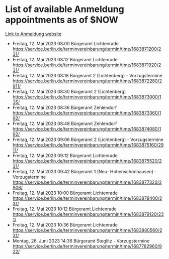 # List of available Anmeldung appointments as of $NOW
[Link to Anmeldung website](https://service.berlin.de/terminvereinbarung/termin/tag.php?termin=1&anliegen[]=120686&dienstleisterlist=122210,122217,327316,122219,327312,122227,327314,122231,327346,122243,327348,122254,122252,329742,122260,329745,122262,329748,122271,327278,122273,327274,122277,327276,330436,122280,327294,122282,327290,122284,327292,122291,327270,122285,327266,122286,327264,122296,327268,150230,329760,122297,327286,122294,327284,122312,329763,122314,329775,122304,327330,122311,327334,122309,327332,317869,122281,327352,122279,329772,122283,122276,327324,122274,327326,122267,329766,122246,327318,122251,327320,122257,327322,122208,327298,122226,327300&herkunft=http%3A%2F%2Fservice.berlin.de%2Fdienstleistung%2F120686%2F)
- Freitag, 12. Mai 2023 08:00 Bürgeramt Lichtenrade https://service.berlin.de/terminvereinbarung/termin/time/1683871200/231/
- Freitag, 12. Mai 2023 08:12 Bürgeramt Lichtenrade https://service.berlin.de/terminvereinbarung/termin/time/1683871920/231/
- Freitag, 12. Mai 2023 08:18 Bürgeramt 2 (Lichtenberg) - Vorzugstermine https://service.berlin.de/terminvereinbarung/termin/time/1683872280/2911/
- Freitag, 12. Mai 2023 08:30 Bürgeramt 2 (Lichtenberg) https://service.berlin.de/terminvereinbarung/termin/time/1683873000/135/
- Freitag, 12. Mai 2023 08:36 Bürgeramt Zehlendorf https://service.berlin.de/terminvereinbarung/termin/time/1683873360/192/
- Freitag, 12. Mai 2023 08:48 Bürgeramt Zehlendorf https://service.berlin.de/terminvereinbarung/termin/time/1683874080/192/
- Freitag, 12. Mai 2023 09:06 Bürgeramt 2 (Lichtenberg) - Vorzugstermine https://service.berlin.de/terminvereinbarung/termin/time/1683875160/2911/
- Freitag, 12. Mai 2023 09:12 Bürgeramt Lichtenrade https://service.berlin.de/terminvereinbarung/termin/time/1683875520/231/
- Freitag, 12. Mai 2023 09:42 Bürgeramt 1 (Neu- Hohenschönhausen) - Vorzugstermine https://service.berlin.de/terminvereinbarung/termin/time/1683877320/2908/
- Freitag, 12. Mai 2023 10:00 Bürgeramt Lichtenrade https://service.berlin.de/terminvereinbarung/termin/time/1683878400/231/
- Freitag, 12. Mai 2023 10:12 Bürgeramt Lichtenrade https://service.berlin.de/terminvereinbarung/termin/time/1683879120/231/
- Freitag, 12. Mai 2023 10:36 Bürgeramt Lichtenrade https://service.berlin.de/terminvereinbarung/termin/time/1683880560/231/
- Montag, 26. Juni 2023 14:36 Bürgeramt Steglitz - Vorzugstermine https://service.berlin.de/terminvereinbarung/termin/time/1687782960/922/
